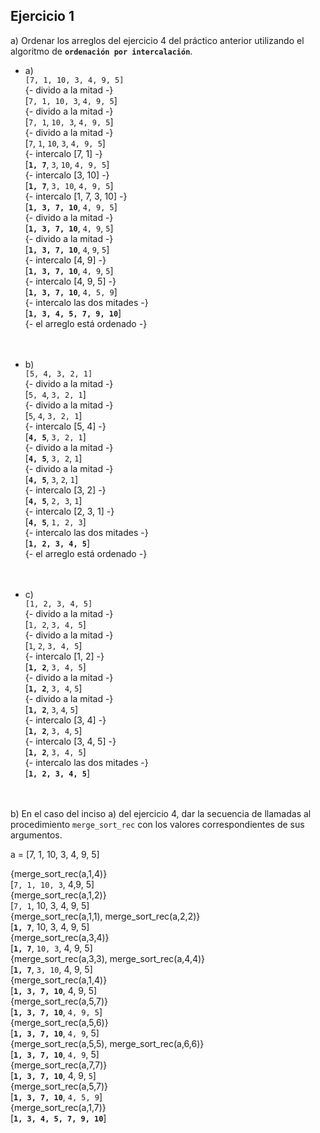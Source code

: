 ## Ejercicio 1

a) Ordenar los arreglos del ejercicio 4 del práctico anterior utilizando el algoritmo de **`ordenación por intercalación`**.

- a) <br>
`[7, 1, 10, 3, 4, 9, 5]`<br>
{- divido a la mitad -}<br>
[`7, 1, 10, 3`, `4, 9, 5`]<br>
{- divido a la mitad -}<br>
[`7, 1`, `10, 3`, `4, 9, 5`]<br>
{- divido a la mitad -}<br>
[`7`, `1`, `10`, `3`, `4, 9, 5`]<br>
{- intercalo [7, 1] -}<br>
[**`1, 7`**, `3`, `10`, `4, 9, 5`]<br>
{- intercalo [3, 10] -}<br>
[**`1, 7`**, `3, 10`, `4, 9, 5`]<br>
{- intercalo [1, 7, 3, 10] -}<br>
[**`1, 3, 7, 10`**, `4, 9, 5`]<br>
{- divido a la mitad -}<br>
[**`1, 3, 7, 10`**, `4, 9`, `5`]<br>
{- divido a la mitad -}<br>
[**`1, 3, 7, 10`**, `4`, `9`, `5`]<br>
{- intercalo [4, 9] -}<br>
[**`1, 3, 7, 10`**, `4, 9`, `5`]<br>
{- intercalo [4, 9, 5] -}<br>
[**`1, 3, 7, 10`**, `4, 5, 9`]<br>
{- intercalo las dos mitades -}<br>
[**`1, 3, 4, 5, 7, 9, 10`**]<br>
{- el arreglo está ordenado -}<br><br><br>

- b)<br>
`[5, 4, 3, 2, 1]`<br>
{- divido a la mitad -}<br>
[`5, 4`, `3, 2, 1`]<br>
{- divido a la mitad -}<br>
[`5`, `4`, `3, 2, 1`]<br>
{- intercalo [5, 4] -}<br>
[**`4, 5`**, `3, 2, 1`]<br>
{- divido a la mitad -}<br>
[**`4, 5`**, `3, 2`, `1`]<br>
{- divido a la mitad -}<br>
[**`4, 5`**, `3`, `2`, `1`]<br>
{- intercalo [3, 2] -}<br>
[**`4, 5`**, `2, 3`, `1`]<br>
{- intercalo [2, 3, 1] -}<br>
[**`4, 5`**, `1, 2, 3`]<br>
{- intercalo las dos mitades -}<br>
[**`1, 2, 3, 4, 5`**]<br>
{- el arreglo está ordenado -}<br><br><br>

- c)<br>
`[1, 2, 3, 4, 5]`<br>
{- divido a la mitad -}<br>
[`1, 2`, `3, 4, 5`]<br>
{- divido a la mitad -}<br>
[`1`, `2`, `3, 4, 5`]<br>
{- intercalo [1, 2] -}<br>
[**`1, 2`**, `3, 4, 5`]<br>
{- divido a la mitad -}<br>
[**`1, 2`**, `3, 4`, `5`]<br>
{- divido a la mitad -}<br>
[**`1, 2`**, `3`, `4`, `5`]<br>
{- intercalo [3, 4] -}<br>
[**`1, 2`**, `3, 4`, `5`]<br>
{- intercalo [3, 4, 5] -}<br>
[**`1, 2`**, `3, 4, 5`]<br>
{- intercalo las dos mitades -}<br>
[**`1, 2, 3, 4, 5`**]<br><br><br>



b) En el caso del inciso a) del ejercicio 4, dar la secuencia de llamadas al procedimiento `merge_sort_rec`
con los valores correspondientes de sus argumentos.

a = [7, 1, 10, 3, 4, 9, 5]

{merge_sort_rec(a,1,4)}<br>
[`7, 1, 10, 3`, 4,9, 5]<br>
{merge_sort_rec(a,1,2)}<br>
[`7, 1`, 10, 3, 4, 9, 5]<br>
{merge_sort_rec(a,1,1), merge_sort_rec(a,2,2)}<br>
[**`1, 7`**, 10, 3, 4, 9, 5]<br>
{merge_sort_rec(a,3,4)}<br>
[**`1, 7`**, `10, 3`, 4, 9, 5]<br>
{merge_sort_rec(a,3,3), merge_sort_rec(a,4,4)}<br>
[**`1, 7`**, `3, 10`, 4, 9, 5]<br>
{merge_sort_rec(a,1,4)}<br>
[**`1, 3, 7, 10`**, 4, 9, 5]<br>
{merge_sort_rec(a,5,7)}<br>
[**`1, 3, 7, 10`**, `4, 9, 5`]<br>
{merge_sort_rec(a,5,6)}<br>
[**`1, 3, 7, 10`**, `4, 9`, 5]<br>
{merge_sort_rec(a,5,5), merge_sort_rec(a,6,6)}<br>
[**`1, 3, 7, 10`**, `4, 9`, 5]<br>
{merge_sort_rec(a,7,7)}<br>
[**`1, 3, 7, 10`**, 4, 9, `5`]<br>
{merge_sort_rec(a,5,7)}<br>
[**`1, 3, 7, 10`**, `4, 5, 9`]<br>
{merge_sort_rec(a,1,7)}<br>
[**`1, 3, 4, 5, 7, 9, 10`**]<br>
